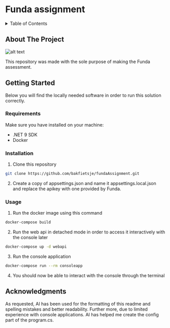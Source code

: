 # Funda assignment
<!-- TABLE OF CONTENTS -->
<details>
  <summary>Table of Contents</summary>
  <ol>
    <li>
      <a href="#about-the-project">About The Project</a>
    </li>
    <li>
      <a href="#getting-started">Getting Started</a>
      <ul>
        <li><a href="#prerequisites">Prerequisites</a></li>
        <li><a href="#installation">Installation</a></li>
      </ul>
    </li>
    <li><a href="#usage">Usage</a></li>
  </ol>
</details>

## About The Project

![alt text](https://images.ctfassets.net/alcjc9drsa23/6F74ADPFMYsmjSob3NZqMI/a57b61bee1fbcaf0834e0b94d36e46c5/Fallback-image-funda.jpg?fm=webp)

This repository was made with the sole purpose of making the Funda assessment. 

## Getting Started

Below you will find the locally needed software in order to run this solution correctly.

### Requirements

Make sure you have installed on your machine:
* .NET 9 SDK
* Docker

### Installation
1. Clone this repository
```sh
git clone https://github.com/bakfietsje/fundaAssignment.git
```
2. Create a copy of appsettings.json and name it appsettings.local.json and replace the apikey with one provided by Funda.

### Usage
1. Run the docker image using this command
```sh
docker-compose build     
```
2. Run the web api in detached mode in order to access it interactively with the console later
```sh
docker-compose up -d webapi   
```
3. Run the console application
 ```sh
docker-compose run --rm consoleapp
```
4. You should now be able to interact with the console through the terminal




## Acknowledgments

As requested, AI has been used for the formatting of this readme and spelling mistakes and better readability. Further more, due to limited experience with console applications. AI has helped me create the config part of the program.cs. 

